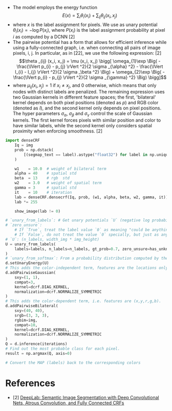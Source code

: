 - The model employs the energy function
$$E(x) = \sum_i \theta _i(x_i) + \sum _{ij} \theta _{ij}(x_i, x_j)$$
- where $x$ is the label assignment for pixels. We use as unary potential $\theta _i(x_i) = −\log P(x_{i})$, where $P(x_i)$ is the label assignment probability at pixel $i$ as computed by a DCNN [2]
- The pairwise potential has a form that allows for efficient inference while using a fully-connected graph, i.e. when connecting all pairs of image pixels, i, j. In particular, as in [22], we use the following expression: [2]
$$\theta _{ij} (x_i, x_j) = \mu (x_i, x_j) \bigg[ \omega_{1}\exp \Big( -\frac{\lVert p_{i} - p_{j} \rVert ^2}{2 \sigma _{\alpha} ^2} - \frac{\lVert I_{i} - I_{j} \rVert ^2}{2 \sigma _\beta ^2} \Big) + \omega_{2}\exp \Big( -\frac{\lVert p_{i} - p_{j} \rVert ^2}{2 \sigma _{\gamma} ^2} \Big) \bigg]$$
- where $\mu _{ij} (x_i, x_j) = 1$ if $x_i \ne x_j$, and $0$ otherwise, which means that only nodes with distinct labels are penalized. The remaining expression uses two Gaussian kernels in different feature spaces; the first, 'bilateral' kernel depends on both pixel positions (denoted as $p$) and RGB color (denoted as $I$), and the second kernel only depends on pixel positions. The hyper parameters $\sigma _\alpha$, $\sigma _\beta$ and $\sigma _\gamma$ control the scale of Gaussian kernels. The first kernel forces pixels with similar position and color to have similar labels, while the second kernel only considers spatial proximity when enforcing smoothness. [2]

```python
import denseCRF
    Iq = img
    prob = np.dstack(
        [(segmap_text == label).astype("float32") for label in np.unique(segmap_text)]
    )

    w1    = 10.0  # weight of bilateral term
    alpha = 40    # spatial std
    beta  = 13    # rgb  std
    w2    = 3.0   # weight of spatial term
    gamma = 3     # spatial std
    it    = 10    # iteration
    lab = denseCRF.densecrf(Iq, prob, (w1, alpha, beta, w2, gamma, it))
    lab *= 255

    show_image(lab != 0)
```
```python
# `unary_from_labels`: # Get unary potentials `U` (negative log probability) from a hard labeling generated by a human or some other processing.
# `zero_unsure`:
    # If `True`, treat the label value `0` as meaning "could be anything", i.e. entries with this value will get uniform unary probability.
    # If `False`, do not treat the value `0` specially, but just as any other class.
# `U`: (n_labels, width_img * img_height)
U = unary_from_labels(
    labels=labels, n_labels=n_labels, gt_prob=0.7, zero_unsure=has_unknown_color
)
# `unary_from_softmax`: From a probability distribution computed by the softmax output of a deep network
d.setUnaryEnergy(U)
# This adds the color-independent term, features are the locations only.
d.addPairwiseGaussian(
    sxy=(1, 1),
    compat=3,
    kernel=dcrf.DIAG_KERNEL,
    normalization=dcrf.NORMALIZE_SYMMETRIC
)
# This adds the color-dependent term, i.e. features are (x,y,r,g,b).
d.addPairwiseBilateral(
    sxy=(40, 40),
    srgb=(3, 3, 3),
    rgbim=img,
    compat=10,
    kernel=dcrf.DIAG_KERNEL,
    normalization=dcrf.NORMALIZE_SYMMETRIC
)
Q = d.inference(iterations)
# Find out the most probable class for each pixel.
result = np.argmax(Q, axis=0)

# Convert the MAP (labels) back to the corresponding colors
```

# References
- [2] [DeepLab: Semantic Image Segmentation with Deep Convolutional Nets, Atrous Convolution, and Fully Connected CRFs](https://arxiv.org/pdf/1606.00915.pdf)